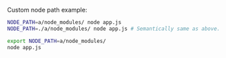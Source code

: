 Custom node path example:

```bash
NODE_PATH=a/node_modules/ node app.js
NODE_PATH=./a/node_modules/ node app.js # Semantically same as above.
```

```bash
export NODE_PATH=a/node_modules/
node app.js
```
